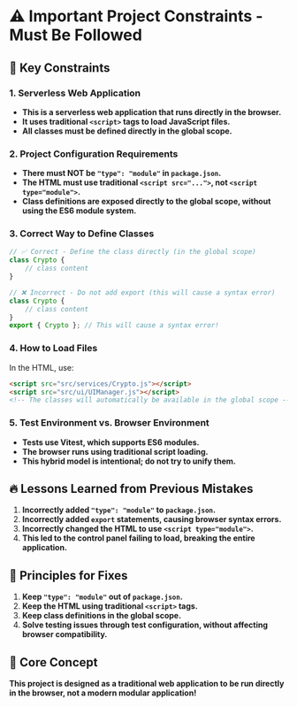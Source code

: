 # ⚠️ Important Project Constraints - Must Be Followed

## 🚨 Key Constraints

### 1. Serverless Web Application
- **This is a serverless web application that runs directly in the browser.**
- **It uses traditional `<script>` tags to load JavaScript files.**
- **All classes must be defined directly in the global scope.**

### 2. Project Configuration Requirements
- **There must NOT be `"type": "module"` in `package.json`.**
- **The HTML must use traditional `<script src="...">`, not `<script type="module">`.**
- **Class definitions are exposed directly to the global scope, without using the ES6 module system.**

### 3. Correct Way to Define Classes
```javascript
// ✅ Correct - Define the class directly (in the global scope)
class Crypto {
    // class content
}

// ❌ Incorrect - Do not add export (this will cause a syntax error)
class Crypto {
    // class content
}
export { Crypto }; // This will cause a syntax error!
```

### 4. How to Load Files
In the HTML, use:
```html
<script src="src/services/Crypto.js"></script>
<script src="src/ui/UIManager.js"></script>
<!-- The classes will automatically be available in the global scope -->
```

### 5. Test Environment vs. Browser Environment
- **Tests use Vitest, which supports ES6 modules.**
- **The browser runs using traditional script loading.**
- **This hybrid model is intentional; do not try to unify them.**

## 🔥 Lessons Learned from Previous Mistakes
1.  **Incorrectly added `"type": "module"` to `package.json`.**
2.  **Incorrectly added `export` statements, causing browser syntax errors.**
3.  **Incorrectly changed the HTML to use `<script type="module">`.**
4.  **This led to the control panel failing to load, breaking the entire application.**

## 📝 Principles for Fixes
1.  **Keep `"type": "module"` out of `package.json`.**
2.  **Keep the HTML using traditional `<script>` tags.**
3.  **Keep class definitions in the global scope.**
4.  **Solve testing issues through test configuration, without affecting browser compatibility.**

## 🎯 Core Concept
**This project is designed as a traditional web application to be run directly in the browser, not a modern modular application!**

